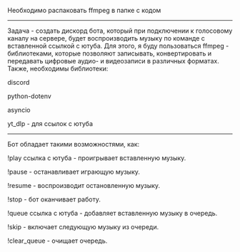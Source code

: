Необходимо распаковать ffmpeg в папке с кодом

________________________________________

Задача - создать дискорд бота, который при подключении к голосовому каналу на сервере, будет воспроизводить музыку по команде с вставленной ссылкой с ютуба.
Для этого, я буду пользоваться ffmpeg - библиотеками, которые позволяют записывать, конвертировать и передавать цифровые аудио- и видеозаписи в различных форматах.
Также, необходимы библиотеки:

discord

python-dotenv

asyncio

yt_dlp - для ссылок с ютуба

________________________________________

Бот обладает такими возможностями, как:

!play ссылка с ютуба - проигрывает вставленную музыку.

!pause - останавливает играющую музыку.

!resume - воспроизводит остановленную музыку.

!stop - бот оканчивает работу.

!queue ссылка с ютуба - добавляет вставленную музыку в очередь.

!skip - включает следующую музыку из очереди.

!clear_queue - очищает очередь. 
